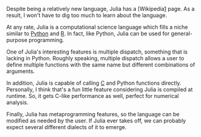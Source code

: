 Despite being a relatively new language, Julia has a [Wikipedia[1] page. 
As a result, I won't have to dig too much to learn about the language.

At any rate, Julia is a computational science language which fills a 
niche similar to [Python][2] and [R][3]. In fact, like Python, Julia can be 
used for general-purpose programming.

One of Julia's interesting features is multiple dispatch, something that 
is lacking in Python. Roughly speaking, multiple dispatch allows a user 
to define multiple functions with the same name but different combinations 
of arguments.

In addition, Julia is capable of calling [C][4] and Python functions directly. 
Personally, I think that's a fun little feature considering Julia is 
compiled at runtime. So, it gets C-like performance as well, perfect for 
numerical analysis.

Finally, Julia has metaprogramming features, so the language can be 
modified as needed by the user. If Julia ever takes off, we can probably 
expect several different dialects of it to emerge.

[1]: https://en.wikipedia.org/wiki/Julia_(programming_language)
[2]: https://en.wikipedia.org/wiki/Python_(programming_language)
[3]: https://en.wikipedia.org/wiki/R_(programming_language)
[4]: https://en.wikipedia.org/wiki/C_(programming_language)
